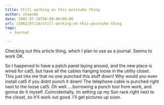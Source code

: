 ```yaml
---
title: Still working on this postnuke thing
author: shawndo
date: 2002-07-18T00:00:00+00:00
url: /2002/07/18/still-working-on-this-postnuke-thing
tags:
  - Journal

---
```

Checking out this article thing, which I plan to use as a journal. Seems to work OK.

So I happened to have a patch panel laying around, and the new place is wired for cat5, but have all the cables hanging loose in the utility closet. This just irks me that no one punched this stuff down! Why would you even install cat5 if you didnt punch it down! The telephone cable is punched right next to the loose cat5. Oh well.....borrowing a punch tool from work, and gonna do it myself. Coincidentally, im setting up my Sun rack right next to the closet, so it'll work out good. I'll get pictures up soon.